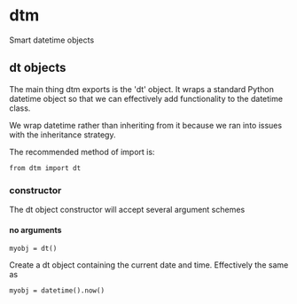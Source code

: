# dtm
Smart datetime objects

## dt objects
The main thing dtm exports is the 'dt' object. It wraps a standard Python
datetime object so that we can effectively add functionality to the
datetime class.

We wrap datetime rather than inheriting from it because we ran into issues
with the inheritance strategy.

The recommended method of import is:

    from dtm import dt

### constructor
The dt object constructor will accept several argument schemes

#### no arguments

    myobj = dt()
        
Create a dt object containing the current date and time. Effectively the same as

    myobj = datetime().now()
